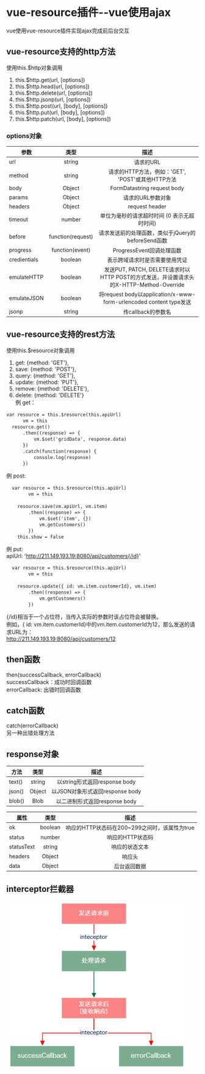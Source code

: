 # vue-resource插件--vue使用ajax
vue使用vue-resource插件实现ajax完成前后台交互
## vue-resource支持的http方法
使用this.$http对象调用
1. this.$http.get(url, [options])
2. this.$http.head(url, [options])
3. this.$http.delete(url, [options])
4. this.$http.jsonp(url, [options])
5. this.$http.post(url, [body], [options])
6. this.$http.put(url, [body], [options])
7. this.$http.patch(url, [body], [options])
### options对象
参数|类型|描述
--|:--:|:--:
url	    |      string	      |    请求的URL
method	|      string	        |  请求的HTTP方法，例如：'GET', 'POST'或其他HTTP方法
body	  |      Object      |      FormDatastring	request body
params	  |    Object	   |       请求的URL参数对象
headers	  |    Object	  |        request header
timeout	   |   number	     |     单位为毫秒的请求超时时间 (0 表示无超时时间)
before	|      function(request)|	请求发送前的处理函数，类似于jQuery的beforeSend函数
progress	 |   function(event)	 | ProgressEvent回调处理函数
credientials|	boolean	       |   表示跨域请求时是否需要使用凭证
emulateHTTP	 | boolean	 |         发送PUT, PATCH, DELETE请求时以HTTP POST的方式发送，并设置请求头的X-HTTP-Method-Override
emulateJSON	 | boolean	      |    将request body以application/x-www-form-urlencoded content type发送
jsonp     |    string      |      传callback的参数名
## vue-resource支持的rest方法
使用this.$resource对象调用
1. get: {method: 'GET'},
2. save: {method: 'POST'},
3. query: {method: 'GET'},
4. update: {method: 'PUT'},
5. remove: {method: 'DELETE'},
6. delete: {method: 'DELETE'}  
例 get：  
```
var resource = this.$resource(this.apiUrl)
      vm = this
  resource.get()
      .then((response) => {
          vm.$set('gridData', response.data)
      })
      .catch(function(response) {
          console.log(response)
      }) 
```
例 post:
```
  var resource = this.$resource(this.apiUrl)
        vm = this
        
    resource.save(vm.apiUrl, vm.item)
        .then((response) => {
            vm.$set('item', {})
            vm.getCustomers()
        })
    this.show = false
```
例 put:  
apiUrl: 'http://211.149.193.19:8080/api/customers{/id}'
```
  var resource = this.$resource(this.apiUrl)
        vm = this
        
    resource.update({ id: vm.item.customerId}, vm.item)
        .then((response) => {
            vm.getCustomers()
        })
```
{/id}相当于一个占位符，当传入实际的参数时该占位符会被替换。  
例如，{ id: vm.item.customerId}中的vm.item.customerId为12，那么发送的请求URL为：  
http://211.149.193.19:8080/api/customers/12  
## then函数
then(successCallback, errorCallback)  
successCallback：成功时回调函数  
errorCallback: 出错时回调函数
## catch函数
catch(errorCallback)  
另一种出错处理方法  
## response对象
方法|类型|	描述
--|:--:|:--:|
text()	|string	|以string形式返回response body
json()	|Object|	以JSON对象形式返回response body
blob()|	Blob|	以二进制形式返回response body

属性|	类型	|描述
--|:--:|:--:|
ok|	boolean|	响应的HTTP状态码在200~299之间时，该属性为true
status|	number|	响应的HTTP状态码
statusText|	string|	响应的状态文本
headers|	Object|	响应头
data|Object|后台返回数据
## interceptor拦截器
![拦截器](resourceinte.png)

